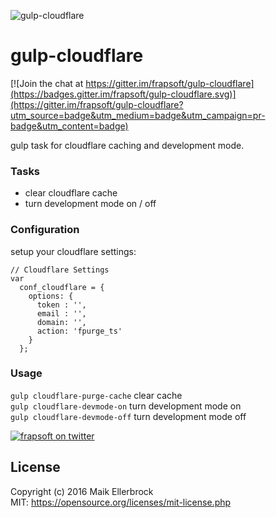 ![gulp-cloudflare](https://static.frapsoft.com/markdown/github/gulp-cloudflare.jpg?v2)  

# gulp-cloudflare

[![Join the chat at https://gitter.im/frapsoft/gulp-cloudflare](https://badges.gitter.im/frapsoft/gulp-cloudflare.svg)](https://gitter.im/frapsoft/gulp-cloudflare?utm_source=badge&utm_medium=badge&utm_campaign=pr-badge&utm_content=badge)

gulp task for cloudflare caching and development mode.  

### Tasks

* clear cloudflare cache
* turn development mode on / off

### Configuration

setup your cloudflare settings:  

```
// Cloudflare Settings
var
  conf_cloudflare = {
    options: {
      token : '',
      email : '',
      domain: '',
      action: 'fpurge_ts'
    }
  };
```

### Usage

`gulp cloudflare-purge-cache` clear cache  
`gulp cloudflare-devmode-on` turn development mode on  
`gulp cloudflare-devmode-off` turn development mode off  

[![frapsoft on twitter](https://static.frapsoft.com/markdown/github/twitter.png)](https://twitter.com/frapsoft)

## License

Copyright (c) 2016 Maik Ellerbrock  
MIT: <https://opensource.org/licenses/mit-license.php>